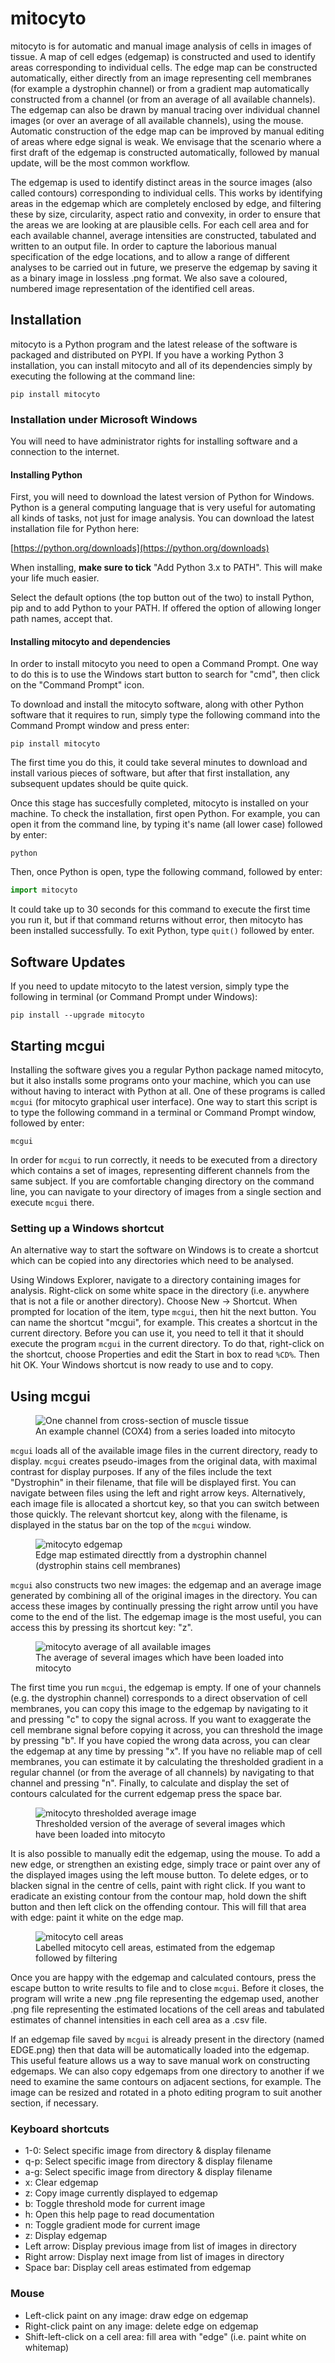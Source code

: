 # mitocyto

mitocyto is for automatic and manual image analysis of cells in images of tissue.  A map of cell edges (edgemap) is constructed and used to identify areas corresponding to individual cells.  The edge map can be constructed automatically, either directly from an image representing cell membranes (for example a dystrophin channel) or from a gradient map automatically constructed from a channel (or from an average of all available channels).  The edgemap can also be drawn by manual tracing over individual channel images (or over an average of all available channels), using the mouse.  Automatic construction of the edge map can be improved by manual editing of areas where edge signal is weak.  We envisage that the scenario where a first draft of the edgemap is constructed automatically, followed by manual update, will be the most common workflow.

The edgemap is used to identify distinct areas in the source images (also called contours) corresponding to individual cells.  This works by identifying areas in the edgemap which are completely enclosed by edge, and filtering these by size, circularity, aspect ratio and convexity, in order to ensure that the areas we are looking at are plausible cells.  For each cell area and for each available channel, average intensities are constructed, tabulated and written to an output file.  In order to capture the laborious manual specification of the edge locations, and to allow a range of different analyses to be carried out in future, we preserve the edgemap by saving it as a binary image in lossless .png format.  We also save a coloured, numbered image representation of the identified cell areas.

## Installation

mitocyto is a Python program and the latest release of the software is packaged and distributed on PYPI.  If you have a working Python 3 installation, you can install mitocyto and all of its dependencies simply by executing the following at the command line:

```shell
pip install mitocyto
```

### Installation under Microsoft Windows

You will need to have administrator rights for installing software and a connection to the internet.  

#### Installing Python
First, you will need to download the latest version of Python for Windows.  Python is a general computing language that is very useful for automating all kinds of tasks, not just for image analysis.  You can download the latest installation file for Python here:

[https://python.org/downloads](https://python.org/downloads)

When installing, **make sure to tick** "Add Python 3.x to PATH".  This will make your life much easier.

Select the default options (the top button out of the two) to install Python, pip and to add Python to your PATH.  If offered the option of allowing longer path names, accept that.

#### Installing mitocyto and dependencies
In order to install mitocyto you need to open a Command Prompt.  One way to do this is to use the Windows start button to search for "cmd", then click on the "Command Prompt" icon.

To download and install the mitocyto software, along with other Python software that it requires to run, simply type the following command into the Command Prompt window and press enter:

```shell
pip install mitocyto
```

The first time you do this, it could take several minutes to download and install various pieces of software, but after that first installation, any subsequent updates should be quite quick.

Once this stage has succesfully completed, mitocyto is installed on your machine.  To check the installation, first open Python.  For example, you can open it from the command line, by typing it's name (all lower case) followed by enter:

```shell
python
```

Then, once Python is open, type the following command, followed by enter:

```python
import mitocyto
```

It could take up to 30 seconds for this command to execute the first time you run it, but if that command returns without error, then mitocyto has been installed successfully.  To exit Python, type `quit()` followed by enter.

## Software Updates

If you need to update mitocyto to the latest version, simply type the following in terminal (or Command Prompt under Windows):

```shell
pip install --upgrade mitocyto
```

## Starting mcgui

Installing the software gives you a regular Python package named mitocyto, but it also installs some programs onto your machine, which you can use without having to interact with Python at all.  One of these programs is called `mcgui` (for mitocyto graphical user interface).  One way to start this script is to type the following command in a terminal or Command Prompt window, followed by enter:

```shell
mcgui
```

In order for `mcgui` to run correctly, it needs to be executed from a directory which contains a set of images, representing different channels from the same subject.  If you are comfortable changing directory on the command line, you can navigate to your directory of images from a single section and execute `mcgui` there.  

### Setting up a Windows shortcut
An alternative way to start the software on Windows is to create a shortcut which can be copied into any directories which need to be analysed.

Using Windows Explorer, navigate to a directory containing images for analysis.  Right-click on some white space in the directory (i.e. anywhere that is not a file or another directory).  Choose New -> Shortcut.  When prompted for location of the item, type `mcgui`, then hit the next button.  You can name the shortcut "mcgui", for example.  This creates a shortcut in the current directory.  Before you can use it, you need to tell it that it should execute the program `mcgui` in the current directory.  To do that, right-click on the shortcut, choose Properties and edit the Start in box to read `%CD%`.  Then hit OK.  Your Windows shortcut is now ready to use and to copy.

## Using mcgui

<p>
<figure>
  <img src="/images/channel.png" alt="One channel from cross-section of muscle tissue"/>
  <figcaption>An example channel (COX4) from a series loaded into mitocyto</figcaption>
</figure>
</p>


`mcgui` loads all of the available image files in the current directory, ready to display.  `mcgui` creates pseudo-images from the original data, with maximal contrast for display purposes.  If any of the files include the text "Dystrophin" in their filename, that file will be displayed first.  You can navigate between files using the left and right arrow keys.  Alternatively, each image file is allocated a shortcut key, so that you can switch between those quickly.  The relevant shortcut key, along with the filename, is displayed in the status bar on the top of the `mcgui` window.

<p>
<figure>
  <img src="/images/EDGE_mitocyto.png" alt="mitocyto edgemap"/>
  <figcaption>Edge map estimated directtly from a dystrophin channel (dystrophin stains cell membranes)</figcaption>
</figure>
</p>

`mcgui` also constructs two new images: the edgemap and an average image generated by combining all of the original images in the directory.  You can access these images by continually pressing the right arrow until you have come to the end of the list.  The edgemap image is the most useful, you can access this by pressing its shortcut key: "z".

<p>
<figure>
  <img src="/images/AVE_mitocyto.png" alt="mitocyto average of all available images"/>
  <figcaption>The average of several images which have been loaded into mitocyto</figcaption>
</figure>
</p>

The first time you run `mcgui`, the edgemap is empty.  If one of your channels (e.g. the dystrophin channel) corresponds to a direct observation of cell membranes, you can copy this image to the edgemap by navigating to it and pressing "c" to copy the signal across.  If you want to exaggerate the cell membrane signal before copying it across, you can threshold the image by pressing "b".  If you have copied the wrong data across, you can clear the edgemap at any time by pressing "x".  If you have no reliable map of cell membranes, you can estimate it by calculating the thresholded gradient in a regular channel (or from the average of all channels) by navigating to that channel and pressing "n".  Finally, to calculate and display the set of contours calculated for the current edgemap press the space bar.

<p>
<figure>
  <img src="/images/EDGE_threshave.png" alt="mitocyto thresholded average image"/>
  <figcaption>Thresholded version of the average of several images which have been loaded into mitocyto</figcaption>
</figure>
</p>

It is also possible to manually edit the edgemap, using the mouse.  To add a new edge, or strengthen an existing edge, simply trace or paint over any of the displayed images using the left mouse button.  To delete edges, or to blacken signal in the centre of cells, paint with right click.  If you want to eradicate an existing contour from the contour map, hold down the shift button and then left click on the offending contour.  This will fill that area with edge: paint it white on the edge map.

<p>
<figure>
  <img src="/images/CONTOURS_mitocyto.png" alt="mitocyto cell areas"/>
  <figcaption>Labelled mitocyto cell areas, estimated from the edgemap followed by filtering</figcaption>
</figure>
</p>

Once you are happy with the edgemap and calculated contours, press the escape button to write results to file and to close `mcgui`.  Before it closes, the program will write a new .png file representing the edgemap used, another .png file representing the estimated locations of the cell areas and tabulated estimates of channel intensities in each cell area as a .csv file.

If an edgemap file saved by `mcgui` is already present in the directory (named EDGE.png) then that data will be automatically loaded into the edgemap.  This useful feature allows us a way to save manual work on constructing edgemaps.  We can also copy edgemaps from one directory to another if we need to examine the same contours on adjacent sections, for example.  The image can be resized and rotated in a photo editing program to suit another section, if necessary.

### Keyboard shortcuts
* 1-0: Select specific image from directory & display filename
* q-p: Select specific image from directory & display filename
* a-g: Select specific image from directory & display filename
* x: Clear edgemap
* z: Copy image currently displayed to edgemap
* b: Toggle threshold mode for current image
* h: Open this help page to read documentation
* n: Toggle gradient mode for current image
* z: Display edgemap
* Left arrow: Display previous image from list of images in directory
* Right arrow: Display next image from list of images in directory
* Space bar: Display cell areas estimated from edgemap

### Mouse
* Left-click paint on any image: draw edge on edgemap
* Right-click paint on any image: delete edge on edgemap
* Shift-left-click on a cell area: fill area with "edge" (i.e. paint white on whitemap)
